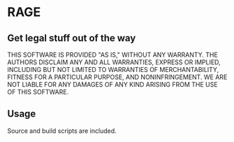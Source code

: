 # RAGE

## Get legal stuff out of the way
THIS SOFTWARE IS PROVIDED "AS IS," WITHOUT ANY WARRANTY. THE AUTHORS DISCLAIM ANY AND ALL WARRANTIES, EXPRESS OR IMPLIED, INCLUDING BUT NOT LIMITED TO WARRANTIES OF MERCHANTABILITY, FITNESS FOR A PARTICULAR PURPOSE, AND NONINFRINGEMENT.  WE ARE NOT LIABLE FOR ANY DAMAGES OF ANY KIND ARISING FROM THE USE OF THIS SOFTWARE.

## Usage
Source and build scripts are included.